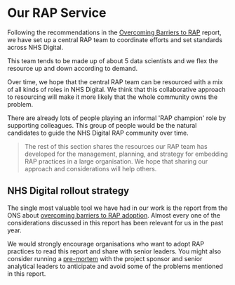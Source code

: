 # Our RAP Service

Following the recommendations in the [Overcoming Barriers to RAP](https://osr.statisticsauthority.gov.uk/publication/reproducible-analytical-pipelines-overcoming-barriers-to-adoption/)
report, we have set up a central RAP team to coordinate efforts and set standards across NHS Digital.

This team tends to be made up of about 5 data scientists and we flex the resource up and down according to demand.

Over time, we hope that the central RAP team can be resourced with a mix of all kinds of roles in NHS Digital. We think that this collaborative approach to resourcing will make it more likely that the whole community owns the problem.

There are already lots of people playing an informal 'RAP champion' role by supporting colleagues. This group of people would be the natural candidates to guide the NHS Digital RAP community over time.

> The rest of this section shares the resources our RAP team has developed for the management, planning, and strategy for embedding RAP practices in a large organisation. We hope that sharing our approach and considerations will help others.

## NHS Digital rollout strategy

The single most valuable tool we have had in our work is the report from the ONS about
[overcoming barriers to RAP adoption](https://osr.statisticsauthority.gov.uk/publication/reproducible-analytical-pipelines-overcoming-barriers-to-adoption/). Almost every one of the considerations discussed in this report has been relevant for us in the past year.

We would strongly encourage organisations who want to adopt RAP practices to read this report and share with senior leaders. You might also consider running a [pre-mortem](https://www.atlassian.com/team-playbook/plays/pre-mortem) with the project sponsor and senior analytical leaders to anticipate and avoid some of the problems mentioned in this report.
